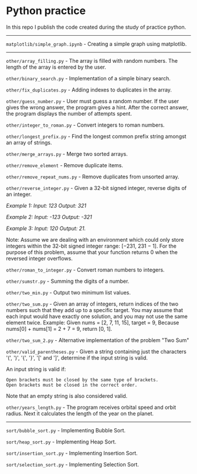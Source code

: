 # Python practice
In this repo I publish the code created during the study of practice python.

---
`matplotlib/simple_graph.ipynb` - Creating a simple graph using matplotlib.

---
`other/array_filling.py` - The array is filled with random numbers. The length of the array is entered by the user.

`other/binary_search.py` - Implementation of a simple binary search.

`other/fix_duplicates.py` - Adding indexes to duplicates in the array.

`other/guess_number.py` - User must guess a random number. If the user gives the wrong answer, the program gives a hint. After the correct answer, the program displays the number of attempts spent.

`other/integer_to_roman.py` - Convert integers to roman numbers.

`other/longest_prefix.py` - Find the longest common prefix string amongst an array of strings.

`other/merge_arrays.py` - Merge two sorted arrays.

`other/remove_element` - Remove duplicate items.

`other/remove_repeat_nums.py` - Remove duplicates from unsorted array.

`other/reverse_integer.py` - Given a 32-bit signed integer, reverse digits of an integer.

_Example 1: Input: 123 Output: 321_

_Example 2: Input: -123 Output: -321_

_Example 3: Input: 120 Output: 21._

Note: Assume we are dealing with an environment which could only store integers within the 32-bit signed integer range: [−231,  231 − 1]. For the purpose of this problem, assume that your function returns 0 when the reversed integer overflows.

`other/roman_to_integer.py` - Convert roman numbers to integers.

`other/sumstr.py` - Summing the digits of a number.

`other/two_min.py` - Output two minimum list values.

`other/two_sum.py` - Given an array of integers, return indices of the two numbers such that they add up to a specific target.
You may assume that each input would have exactly one solution, and you may not use the same element twice.
Example: Given nums = [2, 7, 11, 15], target = 9, Because nums[0] + nums[1] = 2 + 7 = 9, return [0, 1].

`other/two_sum_2.py` - Alternative implementation of the problem "Two Sum"

`other/valid_parentheses.py` - Given a string containing just the characters '(', ')', '{', '}', '[' and ']', determine if the input string is valid.

An input string is valid if:

    Open brackets must be closed by the same type of brackets.
    Open brackets must be closed in the correct order.

Note that an empty string is also considered valid.

`other/years_length.py` - The program receives orbital speed and orbit radius. Next it calculates the length of the year on the planet.

---
`sort/bubble_sort.py` - Implementing Bubble Sort.

`sort/heap_sort.py` - Implementing Heap Sort.

`sort/insertion_sort.py` - Implementing Insertion Sort.

`sort/selection_sort.py` - Implementing Selection Sort.
